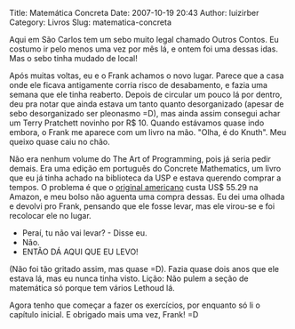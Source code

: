 Title: Matemática Concreta
Date: 2007-10-19 20:43
Author: luizirber
Category: Livros
Slug: matematica-concreta

Aqui em São Carlos tem um sebo muito legal chamado Outros Contos. Eu
costumo ir pelo menos uma vez por mês lá, e ontem foi uma dessas idas.
Mas o sebo tinha mudado de local!

Após muitas voltas, eu e o Frank achamos o novo lugar. Parece que a casa
onde ele ficava antigamente corria risco de desabamento, e fazia uma
semana que ele tinha reaberto. Depois de circular um pouco lá por
dentro, deu pra notar que ainda estava um tanto quanto desorganizado
(apesar de sebo desorganizado ser pleonasmo =D), mas ainda assim
consegui achar um Terry Pratchett novinho por R$ 10. Quando estávamos
quase indo embora, o Frank me aparece com um livro na mão. "Olha, é do
Knuth". Meu queixo quase caiu no chão.

Não era nenhum volume do The Art of Programming, pois já seria pedir
demais. Era uma edição em português do Concrete Mathematics, um livro
que eu já tinha achado na biblioteca da USP e estava querendo comprar a
tempos. O problema é que o [original americano][] custa US$ 55.29 na
Amazon, e meu bolso não aguenta uma compra dessas. Eu dei uma olhada e
devolvi pro Frank, pensando que ele fosse levar, mas ele virou-se e foi
recolocar ele no lugar.

 - Peraí, tu não vai levar? - Disse eu.  
 - Não.  
 - ENTÃO DÁ AQUI QUE EU LEVO!

(Não foi tão gritado assim, mas quase =D). Fazia quase dois anos que ele
estava lá, mas eu nunca tinha visto. Lição: Não pulem a seção de
matemática só porque tem vários Lethoud lá.

Agora tenho que começar a fazer os exercícios, por enquanto só li o
capítulo inicial. E obrigado mais uma vez, Frank! =D

  [original americano]: http://www.amazon.com/Concrete-Mathematics-Foundation-Computer-Science/dp/0201558025/ref=pd_bbs_sr_1/105-2191388-3077258?ie=UTF8&s=books&qid=1192826225&sr=8-1
